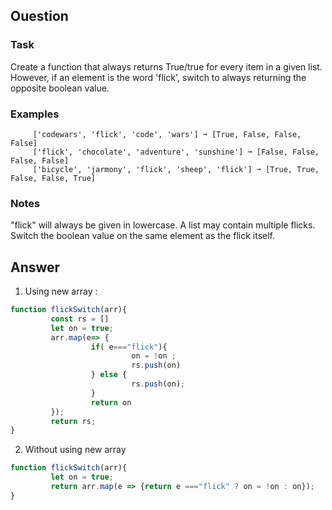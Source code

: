 ## Ouestion
### Task
Create a function that always returns True/true for every item in a given list.
However, if an element is the word 'flick', switch to always returning the opposite boolean value.

### Examples
         ['codewars', 'flick', 'code', 'wars'] ➞ [True, False, False, False]
         ['flick', 'chocolate', 'adventure', 'sunshine'] ➞ [False, False, False, False]
         ['bicycle', 'jarmony', 'flick', 'sheep', 'flick'] ➞ [True, True, False, False, True]
### Notes
"flick" will always be given in lowercase.
A list may contain multiple flicks.
Switch the boolean value on the same element as the flick itself.

## Answer
1. Using new array :
``` javascript
function flickSwitch(arr){
         const rs = []
         let on = true;
         arr.map(e=> {
                  if( e==="flick"){
                           on = !on ;
                           rs.push(on)
                  } else {
                           rs.push(on);
                  }
                  return on
         });
         return rs;
}
```
2. Without using new array
``` javascript
function flickSwitch(arr){
         let on = true;
         return arr.map(e => {return e ==="flick" ? on = !on : on});
}
   
